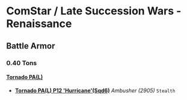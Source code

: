 # ComStar / Late Succession Wars - Renaissance 

## Battle Armor 

### 0.40 Tons 

#### [Tornado PA(L)](../../../units/tornado_pal.md) 

- [**Tornado PA(L) P12 'Hurricane'(Sqd6)**](../../../units/tornado_pal/tornado_pal_p12_hurricanesqd6.md) *Ambusher (2905)* `Stealth` 

